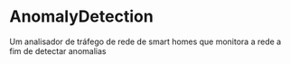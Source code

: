 # AnomalyDetection
Um analisador de tráfego de rede de smart homes que monitora a rede a fim de detectar anomalias
